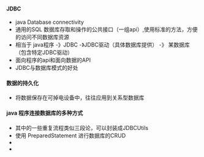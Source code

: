 #### JDBC
- java Database connectivity
- 通用的SQL 数据库存取和操作的公共接口（一组api）,使用标准的方法，方便的访问不同数据库资源
- 相当于 java程序 -》JDBC -》JDBC驱动（具体数据库提供） -》 某数据库（包含特定JDBC驱动）
- 面向程序的api和面向数据的API
- JDBC与数据库模式的好处

#### 数据的持久化
- 将数据保存在可掉电设备中，往往应用到关系型数据库

#### java 程序连接数据库的多种方式
- 其中的一些重复流程类似三段论，可以封装成JDBCUtils
- 使用 PreparedStatement 进行数据库的CRUD
-
- 